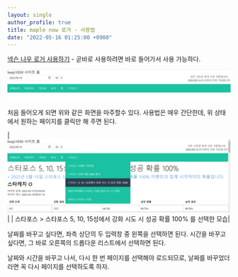 ```yaml
---
layout: single
author_profile: true
title: maple now 로거 - 사용법
date: "2022-05-16 01:25:00 +0900"
---
```


[넥슨 나우 로거 사용하기](/maplenow-logger) - 곧바로 사용하려면 바로 들어가서 사용 가능하다.

![초기 화면](/resources/blog/maplenow/2022-05-16-how-to-use/img.png)

처음 들어오게 되면 위와 같은 화면을 마주할수 있다.
사용법은 매우 간단한데, 위 상태에서 원하는 페이지를 클릭만 해 주면 된다.

| ![선택](/resources/blog/maplenow/2022-05-16-how-to-use/img_1.png)|
| 스타포스 > 스타포스 5, 10, 15성에서 강화 시도 시 성공 확률 100% 를 선택한 모습|

날짜를 바꾸고 싶다면, 좌측 상단의 두 입력창 중 왼쪽을 선택하면 된다.
시간을 바꾸고 싶다면, 그 바로 오른쪽의 드롭다운 리스트에서 선택하면 된다.

날짜와 시간을 바꾸고 나서, 다시 한 번 페이지를 선택해야 로드되므로, 날짜를 바꾸었더라면 꼭 다시 페이지를 선택하도록 하자.

